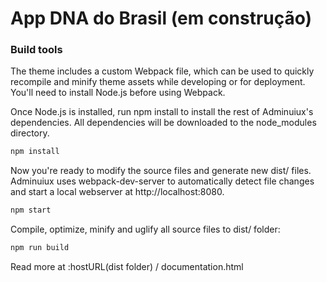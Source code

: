# App DNA do Brasil (em construção)

### Build tools

The theme includes a custom Webpack file, which can be used to quickly recompile and minify theme assets while developing or for deployment. You'll need to install Node.js before using Webpack.

Once Node.js is installed, run npm install to install the rest of Adminuiux's dependencies. All dependencies will be downloaded to the node_modules directory.

```sh
npm install
```

Now you're ready to modify the source files and generate new dist/ files. Adminuiux uses webpack-dev-server to automatically detect file changes and start a local webserver at http://localhost:8080.

```sh
npm start
```

Compile, optimize, minify and uglify all source files to dist/ folder:

```sh
npm run build
```

Read more at :hostURL(dist folder) / documentation.html
